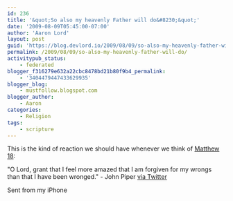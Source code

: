 ```yaml
---
id: 236
title: '&quot;So also my heavenly Father will do&#8230;&quot;'
date: '2009-08-09T05:45:00-07:00'
author: 'Aaron Lord'
layout: post
guid: 'https://blog.devlord.io/2009/08/09/so-also-my-heavenly-father-will-do/'
permalink: /2009/08/09/so-also-my-heavenly-father-will-do/
activitypub_status:
    - federated
blogger_f316279e632a22cbc8478bd21b80f9b4_permalink:
    - '3404479447433629935'
blogger_blog:
    - mustfollow.blogspot.com
blogger_author:
    - Aaron
categories:
    - Religion
tags:
    - scripture
---
```


<p>This is the kind of reaction we should have whenever we think of <a href="http://www.gnpcb.org/esv/search/?q=Matthew+18">Matthew 18</a>:</p><p>"O Lord, grant that I feel more amazed that I am forgiven for my wrongs than that I have been wronged." - John Piper <a href="http://twitter.com/JohnPiper/statuses/3197686196">via Twitter</a></p><p>Sent from my iPhone<div class="blogger-post-footer"></div>